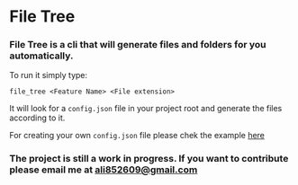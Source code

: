 # File Tree 

### File Tree is a cli that will generate files and folders for you automatically.

To run it simply type:

```
file_tree <Feature Name> <File extension>
```

It will look for a `config.json` file in your project root and generate the files according to it. 

For creating your own `config.json` file please chek the example [here](https://github.com/AliAkberAakash/file_tree/blob/main/config.json)

### The project is still a work in progress. If you want to contribute please email me at ali852609@gmail.com



 
